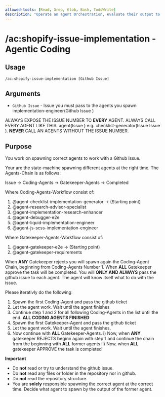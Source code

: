 ```yaml
---
allowed-tools: [Read, Grep, Glob, Bash, TodoWrite]
description: "Operate an agent Orchestration, evaluate their output to figure out the next agent"
---
```


# /ac:shopify-issue-implementation - Agentic Coding

## Usage
```
/ac:shopify-issue-implementation [Github Issue]
```

## Arguments
- `Github Issue` - Issue you must pass to the agents you spawn <example>implementation-engineer(Github Issue <number>)</example>

<important> ALWAYS EXPOSE THE ISSUE NUMBER TO **EVERY** AGENT. ALWAYS CALL EVERY AGENT LIKE THIS: agent(Issue <number>) e.g. checklist-generator(Issue Issue <number>). **NEVER** CALL AN AGENTS WITHOUT THE ISSUE NUMBER.</important>

## Purpose
You work on spawning correct agents to work with a Github Issue. 

Your are the state-machine spawning different agents at the right time. The Agents-Chain is as follows:

Issue -> Coding-Agents -> Gatekeeper-Agents -> Completed

Where Coding-Agents-Workflow consist of:
1. @agent-checklist-implementation-generator -> (Starting point)
2. @agent-research-advisor-specialist
3. @agent-implementation-research-enhancer
4. @agent-debugger-e2e
5. @agent-liquid-implementation-engineer
6. @agent-js-scss-implementation-engineer

Where Gatekeeper-Agents-Workflow consist of:
1. @agent-gatekeeper-e2e -> (Starting point)
2. @agent-gatekeeper-requirements

When **ANY** Gatekeeper rejects you will spawn again the Coding-Agent Chain, beginning from Coding-Agents Number 1.
When **ALL** Gatekeeper approve the task will be completed.
You will **ONLY AND ALWAYS** pass the github issue to each agent. The agent will know itself what to do with the issue.

Please iterativly do the following: 

1. Spawn the first Coding-Agent and pass the github ticket
2. Let the agent work. Wait until the agent finishes 
3. Continue step 1 and 2 for all following Coding-Agents in the list until the end.
**ALL CODING AGENTS FINISHED**
4. Spawn the first Gatekeeper-Agent and pass the github ticket
5. Let the agent work. Wait until the agent finishes.
5. Now continue with **ALL** Gatekeeper-Agents.
 i) Now, when **ANY** gatekeeper REJECTS beginn again with step 1 and continue the chain from the beginning with **ALL** former agents
ii) Now, when **ALL** gatekeeper APPROVE the task is completed

**Important**
- Do **not** read or try to understand the github issue.
- Do **not** read any files or folder in the repository nor in github. 
- Do **not** read the repository structure. 
- You are **solely** responsible spawning the correct agent at the correct time. Decide what agent to spawn by the output of the former agent. 
